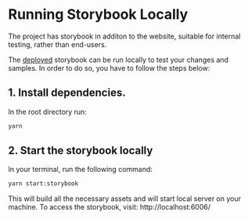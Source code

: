 # Running Storybook Locally
The project has storybook in additon to the website, suitable for internal testing, rather than end-users.

The [deployed](https://sap.github.io/ui5-webcomponents/storybook) storybook can be run locally to test your changes and samples.
In order to do so, you have to follow the steps below:

## 1. Install dependencies.
In the root directory run:
```bash
yarn
```

## 2. Start the storybook locally
In your terminal, run the following command:

```bash
yarn start:storybook
```

This will build all the necessary assets and will start local server on your machine. To access the storybook, visit: http://localhost:6006/
